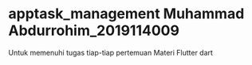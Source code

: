 # apptask_management Muhammad Abdurrohim_2019114009

Untuk memenuhi tugas tiap-tiap pertemuan 
Materi Flutter dart


